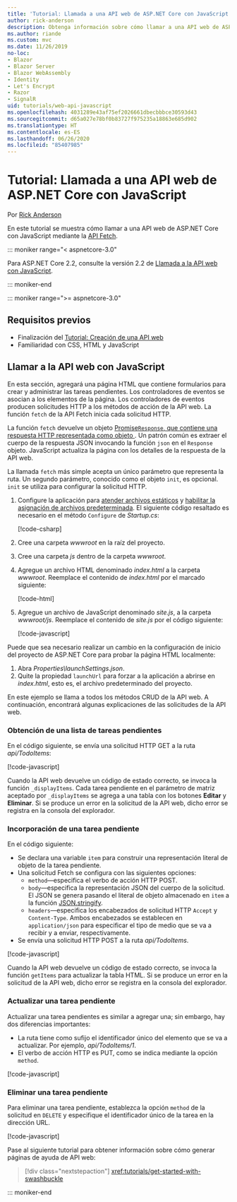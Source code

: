```yaml
---
title: 'Tutorial: Llamada a una API web de ASP.NET Core con JavaScript'
author: rick-anderson
description: Obtenga información sobre cómo llamar a una API web de ASP.NET Core con JavaScript.
ms.author: riande
ms.custom: mvc
ms.date: 11/26/2019
no-loc:
- Blazor
- Blazor Server
- Blazor WebAssembly
- Identity
- Let's Encrypt
- Razor
- SignalR
uid: tutorials/web-api-javascript
ms.openlocfilehash: 4031289e43af75ef2026661dbecbbbce30593d43
ms.sourcegitcommit: d65a027e78bf0b83727f975235a18863e685d902
ms.translationtype: HT
ms.contentlocale: es-ES
ms.lasthandoff: 06/26/2020
ms.locfileid: "85407985"
---
```

# <a name="tutorial-call-an-aspnet-core-web-api-with-javascript"></a>Tutorial: Llamada a una API web de ASP.NET Core con JavaScript

Por [Rick Anderson](https://twitter.com/RickAndMSFT)

En este tutorial se muestra cómo llamar a una API web de ASP.NET Core con JavaScript mediante la [API Fetch](https://developer.mozilla.org/docs/Web/API/Fetch_API).

::: moniker range="< aspnetcore-3.0"

Para ASP.NET Core 2.2, consulte la versión 2.2 de [Llamada a la API web con JavaScript](xref:tutorials/first-web-api#call-the-web-api-with-javascript).

::: moniker-end

::: moniker range=">= aspnetcore-3.0"

## <a name="prerequisites"></a>Requisitos previos

* Finalización del [Tutorial: Creación de una API web](xref:tutorials/first-web-api)
* Familiaridad con CSS, HTML y JavaScript

## <a name="call-the-web-api-with-javascript"></a>Llamar a la API web con JavaScript

En esta sección, agregará una página HTML que contiene formularios para crear y administrar las tareas pendientes. Los controladores de eventos se asocian a los elementos de la página. Los controladores de eventos producen solicitudes HTTP a los métodos de acción de la API web. La función `fetch` de la API Fetch inicia cada solicitud HTTP.

La función `fetch` devuelve un objeto [Promise`Response`, que contiene una respuesta HTTP representada como objeto ](https://developer.mozilla.org/docs/Web/JavaScript/Reference/Global_Objects/Promise). Un patrón común es extraer el cuerpo de la respuesta JSON invocando la función `json` en el `Response` objeto. JavaScript actualiza la página con los detalles de la respuesta de la API web.

La llamada `fetch` más simple acepta un único parámetro que representa la ruta. Un segundo parámetro, conocido como el objeto `init`, es opcional. `init` se utiliza para configurar la solicitud HTTP.

1. Configure la aplicación para [atender archivos estáticos](/dotnet/api/microsoft.aspnetcore.builder.staticfileextensions.usestaticfiles#Microsoft_AspNetCore_Builder_StaticFileExtensions_UseStaticFiles_Microsoft_AspNetCore_Builder_IApplicationBuilder_) y [habilitar la asignación de archivos predeterminada](/dotnet/api/microsoft.aspnetcore.builder.defaultfilesextensions.usedefaultfiles#Microsoft_AspNetCore_Builder_DefaultFilesExtensions_UseDefaultFiles_Microsoft_AspNetCore_Builder_IApplicationBuilder_). El siguiente código resaltado es necesario en el método `Configure` de *Startup.cs*:

    [!code-csharp[](first-web-api/samples/3.0/TodoApi/StartupJavaScript.cs?highlight=8-9&name=snippet_configure)]

1. Cree una carpeta *wwwroot* en la raíz del proyecto.

1. Cree una carpeta *js* dentro de la carpeta *wwwroot*.

1. Agregue un archivo HTML denominado *index.html* a la carpeta *wwwroot*. Reemplace el contenido de *index.html* por el marcado siguiente:

    [!code-html[](first-web-api/samples/3.0/TodoApi/wwwroot/index.html)]

1. Agregue un archivo de JavaScript denominado *site.js*, a la carpeta *wwwroot/js*. Reemplace el contenido de *site.js* por el código siguiente:

    [!code-javascript[](first-web-api/samples/3.0/TodoApi/wwwroot/js/site.js?name=snippet_SiteJs)]

Puede que sea necesario realizar un cambio en la configuración de inicio del proyecto de ASP.NET Core para probar la página HTML localmente:

1. Abra *Properties\launchSettings.json*.
1. Quite la propiedad `launchUrl` para forzar a la aplicación a abrirse en *index.html*, esto es, el archivo predeterminado del proyecto.

En este ejemplo se llama a todos los métodos CRUD de la API web. A continuación, encontrará algunas explicaciones de las solicitudes de la API web.

### <a name="get-a-list-of-to-do-items"></a>Obtención de una lista de tareas pendientes

En el código siguiente, se envía una solicitud HTTP GET a la ruta *api/TodoItems*:

[!code-javascript[](first-web-api/samples/3.0/TodoApi/wwwroot/js/site.js?name=snippet_GetItems)]

Cuando la API web devuelve un código de estado correcto, se invoca la función `_displayItems`. Cada tarea pendiente en el parámetro de matriz aceptado por `_displayItems` se agrega a una tabla con los botones **Editar** y **Eliminar**. Si se produce un error en la solicitud de la API web, dicho error se registra en la consola del explorador.

### <a name="add-a-to-do-item"></a>Incorporación de una tarea pendiente

En el código siguiente:

* Se declara una variable `item` para construir una representación literal de objeto de la tarea pendiente.
* Una solicitud Fetch se configura con las siguientes opciones:
  * `method`&mdash;especifica el verbo de acción HTTP POST.
  * `body`&mdash;especifica la representación JSON del cuerpo de la solicitud. El JSON se genera pasando el literal de objeto almacenado en `item` a la función [JSON.stringify](https://developer.mozilla.org/docs/Web/JavaScript/Reference/Global_Objects/JSON/stringify).
  * `headers`&mdash;especifica los encabezados de solicitud HTTP `Accept` y `Content-Type`. Ambos encabezados se establecen en `application/json` para especificar el tipo de medio que se va a recibir y a enviar, respectivamente.
* Se envía una solicitud HTTP POST a la ruta *api/TodoItems*.

[!code-javascript[](first-web-api/samples/3.0/TodoApi/wwwroot/js/site.js?name=snippet_AddItem)]

Cuando la API web devuelve un código de estado correcto, se invoca la función `getItems` para actualizar la tabla HTML. Si se produce un error en la solicitud de la API web, dicho error se registra en la consola del explorador.

### <a name="update-a-to-do-item"></a>Actualizar una tarea pendiente

Actualizar una tarea pendientes es similar a agregar una; sin embargo, hay dos diferencias importantes:

* La ruta tiene como sufijo el identificador único del elemento que se va a actualizar. Por ejemplo, *api/TodoItems/1*.
* El verbo de acción HTTP es PUT, como se indica mediante la opción `method`.

[!code-javascript[](first-web-api/samples/3.0/TodoApi/wwwroot/js/site.js?name=snippet_UpdateItem)]

### <a name="delete-a-to-do-item"></a>Eliminar una tarea pendiente

Para eliminar una tarea pendiente, establezca la opción `method` de la solicitud en `DELETE` y especifique el identificador único de la tarea en la dirección URL.

[!code-javascript[](first-web-api/samples/3.0/TodoApi/wwwroot/js/site.js?name=snippet_DeleteItem)]

Pase al siguiente tutorial para obtener información sobre cómo generar páginas de ayuda de API web:

> [!div class="nextstepaction"]
> <xref:tutorials/get-started-with-swashbuckle>

::: moniker-end
